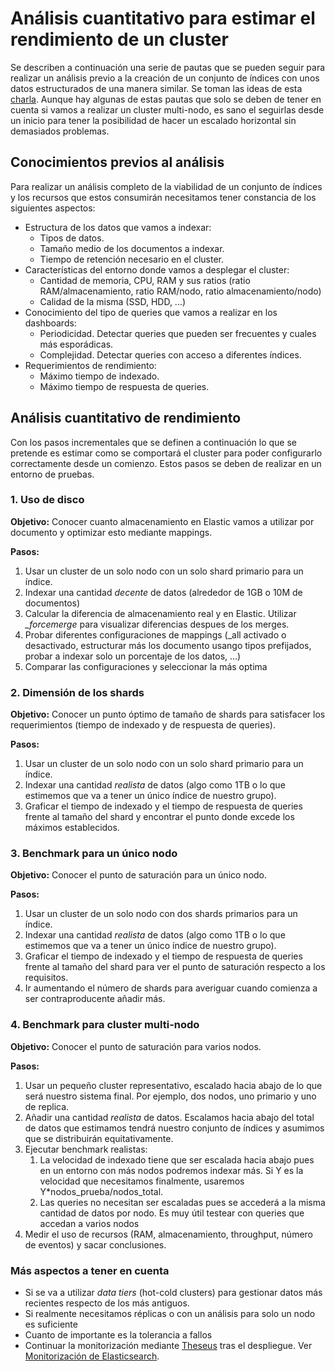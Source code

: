 # Análisis cuantitativo para estimar el rendimiento de un cluster
Se describen a continuación una serie de pautas que se pueden seguir para realizar un análisis previo a la creación de un conjunto de índices con unos datos estructurados de una manera similar. Se toman las ideas de esta [charla](https://www.elastic.co/elasticon/conf/2016/sf/quantitative-cluster-sizing). Aunque hay algunas de estas pautas que solo se deben de tener en cuenta si vamos a realizar un cluster multi-nodo, es sano el seguirlas desde un inicio para tener la posibilidad de hacer un escalado horizontal sin demasiados problemas.

## Conocimientos previos al análisis

Para realizar un análisis completo de la viabilidad de un conjunto de índices y los recursos que estos consumirán necesitamos tener constancia de los siguientes aspectos:
* Estructura de los datos que vamos a indexar:
	* Tipos de datos. 
	* Tamaño medio de los documentos a indexar.
	* Tiempo de retención necesario en el cluster.
* Características del entorno donde vamos a desplegar el cluster:
	* Cantidad de memoria, CPU, RAM y sus ratios (ratio RAM/almacenamiento, ratio RAM/nodo, ratio almacenamiento/nodo)
	* Calidad de la misma (SSD, HDD, ...)
* Conocimiento del tipo de queries que vamos a realizar en los dashboards:
	* Periodicidad. Detectar queries que pueden ser frecuentes y cuales más esporádicas.
	* Complejidad. Detectar queries con acceso a diferentes índices.
* Requerimientos de rendimiento:
	* Máximo tiempo de indexado.
	* Máximo tiempo de respuesta de queries.

## Análisis cuantitativo de rendimiento
Con los pasos incrementales que se definen a continuación lo que se pretende es estimar como se comportará el cluster para poder configurarlo correctamente desde un comienzo. Estos pasos se deben de realizar en un entorno de pruebas.

### 1. Uso de disco
**Objetivo:** Conocer cuanto almacenamiento en Elastic vamos a utilizar por documento y optimizar esto mediante mappings.

**Pasos:**
1. Usar un cluster de un solo nodo con un solo shard primario para un índice.
2. Indexar una cantidad *decente* de datos (alrededor de 1GB o 10M de documentos)
3. Calcular la diferencia de almacenamiento real y en Elastic. Utilizar *_forcemerge* para visualizar diferencias despues de los merges.
4. Probar diferentes configuraciones de mappings (\_all activado o desactivado, estructurar más los documento usango tipos prefijados, probar a indexar solo un porcentaje de los datos, ...)
5. Comparar las configuraciones y seleccionar la más optima

### 2. Dimensión de los shards
**Objetivo:** Conocer un punto óptimo de tamaño de shards para satisfacer los requerimientos (tiempo de indexado y de respuesta de queries).

**Pasos:**
1. Usar un cluster de un solo nodo con un solo shard primario para un índice.
2. Indexar una cantidad *realista* de datos (algo como 1TB o lo que estimemos que va a tener un único índice de nuestro grupo).
3. Graficar el tiempo de indexado y el tiempo de respuesta de queries frente al tamaño del shard y encontrar el punto donde excede los máximos establecidos. 

### 3. Benchmark para un único nodo
**Objetivo:** Conocer el punto de saturación para un único nodo.

**Pasos:**
1. Usar un cluster de un solo nodo con dos shards primarios para un índice.
2. Indexar una cantidad *realista* de datos (algo como 1TB o lo que estimemos que va a tener un único índice de nuestro grupo).
3. Graficar el tiempo de indexado y el tiempo de respuesta de queries frente al tamaño del shard para ver el punto de saturación respecto a los requisitos.
4. Ir aumentando el número de shards para averiguar cuando comienza a ser contraproducente añadir más.

### 4. Benchmark para cluster multi-nodo
**Objetivo:** Conocer el punto de saturación para varios nodos.

**Pasos:**
1. Usar un pequeño cluster representativo, escalado hacia abajo de lo que será nuestro sistema final. Por ejemplo, dos nodos, uno primario y uno de replica.
2. Añadir una cantidad *realista* de datos. Escalamos hacia abajo del total de datos que estimamos tendrá nuestro conjunto de índices y asumimos que se distribuirán equitativamente.
3. Ejecutar benchmark realistas:
	1. La velocidad de indexado tiene que ser escalada hacia abajo pues en un entorno con más nodos podremos indexar más. Si Y es la velocidad que necesitamos finalmente, usaremos Y\*nodos_prueba/nodos_total.
	2. Las queries no necesitan ser escaladas pues se accederá a la misma cantidad de datos por nodo. Es muy útil testear con queries que accedan a varios nodos
4. Medir el uso de recursos (RAM, almacenamiento, throughput, número de eventos) y sacar conclusiones.

### Más aspectos a tener en cuenta
* Si se va a utilizar *data tiers* (hot-cold clusters) para gestionar datos más recientes respecto de los más antiguos.
* Si realmente necesitamos réplicas o con un análisis para solo un nodo es suficiente
* Cuanto de importante es la tolerancia a fallos
* Continuar la monitorización mediante [Theseus](https://repo1.naudit.es/theseus/theseus-master) tras el despliegue. Ver [Monitorización de Elasticsearch](como_funciona_elasticsearch/monitorizacion_de_elasticsearch.md).
